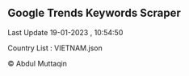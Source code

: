 

## Google Trends Keywords Scraper 
 
Last Update 19-01-2023 , 10:54:50

Country List :
VIETNAM.json



© Abdul Muttaqin 
